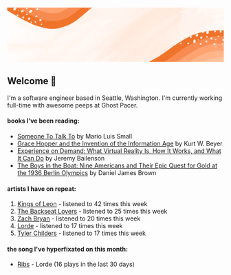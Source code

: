 ![](https://github.com/grace-raper/grace-raper/blob/main/github-readme-header.gif)
## Welcome 👋
I'm a software engineer based in Seattle, Washington. I'm currently working full-time with awesome peeps at Ghost Pacer.

#### books I've been reading:
   <!-- GOODREADS-LIST:START -->
- [Someone To Talk To](https://www.goodreads.com/review/show/5229826920?utm_medium=api&utm_source=rss) by Mario Luis Small
- [Grace Hopper and the Invention of the Information Age](https://www.goodreads.com/review/show/5229825858?utm_medium=api&utm_source=rss) by Kurt W. Beyer
- [Experience on Demand: What Virtual Reality Is, How It Works, and What It Can Do](https://www.goodreads.com/review/show/4903740586?utm_medium=api&utm_source=rss) by Jeremy Bailenson
- [The Boys in the Boat: Nine Americans and Their Epic Quest for Gold at the 1936 Berlin Olympics](https://www.goodreads.com/review/show/4992690226?utm_medium=api&utm_source=rss) by Daniel James Brown
<!-- GOODREADS-LIST:END -->

#### artists I have on repeat:
<!-- LASTFM-TOP-ARTIST:START -->
1. [Kings of Leon](https://www.last.fm/music/Kings+of+Leon) - listened to 42 times this week
2. [The Backseat Lovers](https://www.last.fm/music/The+Backseat+Lovers) - listened to 25 times this week
3. [Zach Bryan](https://www.last.fm/music/Zach+Bryan) - listened to 20 times this week
4. [Lorde](https://www.last.fm/music/Lorde) - listened to 17 times this week
5. [Tyler Childers](https://www.last.fm/music/Tyler+Childers) - listened to 17 times this week
<!-- LASTFM-TOP-ARTIST:STOP -->

#### the song I've hyperfixated on this month:
<!-- LASTFM-TOP-TRACK:START -->
* [Ribs](https://www.last.fm/music/Lorde/_/Ribs) - Lorde (16 plays in the last 30 days)
<!-- LASTFM-TOP-TRACK:END -->

<!--
**grace-raper/grace-raper** is a ✨ _special_ ✨ repository because its `README.md` (this file) appears on your GitHub profile.

Here are some ideas to get you started:

- 🔭 I’m currently working on ...
- 🌱 I’m currently learning ...
- 👯 I’m looking to collaborate on ...
- 🤔 I’m looking for help with ...
- 💬 Ask me about ...
- 📫 How to reach me: ...
- 😄 Pronouns: ...
- ⚡ Fun fact: ...
- 🔭 I’m currently on a journey to build **great** things
- 🌱 I’m currently learning **everything** 🤓
- 🤝 I’m looking for help with **finding projects to contribute to!**
- 💬 Ask me about **open source, web development, and community management**
- 📫 Reach me out at
<div>
<details>
  <summary>🧑 More about me</summary>
</details>
</p>
-->
